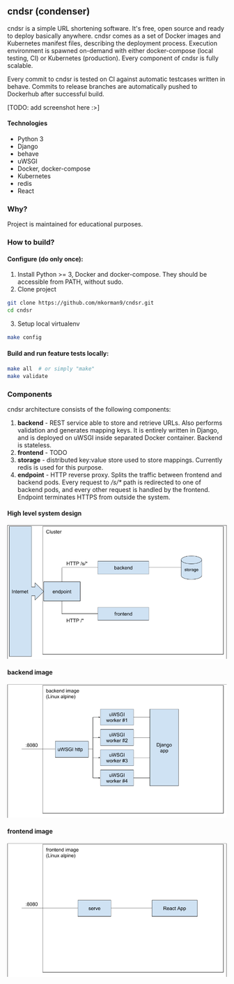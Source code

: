 ## cndsr (condenser)
cndsr is a simple URL shortening software. It's free, open source and ready to deploy basically anywhere.
cndsr comes as a set of Docker images and Kubernetes manifest files, describing the deployment process. 
Execution environment is spawned on-demand with either docker-compose (local testing, CI) 
or Kubernetes (production). Every component of cndsr is fully scalable.
   
Every commit to cndsr is tested on CI against automatic testcases written in behave. Commits to release
branches are automatically pushed to Dockerhub after successful build.

[TODO: add screenshot here :>]

#### Technologies
- Python 3
- Django
- behave
- uWSGI
- Docker, docker-compose
- Kubernetes
- redis
- React

### Why?
Project is maintained for educational purposes.

### How to build?

#### Configure (do only once):
1. Install Python >= 3, Docker and docker-compose. They should be accessible from PATH, without sudo.
2. Clone project
```bash
git clone https://github.com/mkorman9/cndsr.git
cd cndsr
```
3. Setup local virtualenv
```bash
make config
```

#### Build and run feature tests locally:
```bash
make all  # or simply "make"
make validate
```

### Components

cndsr architecture consists of the following components:
1. **backend** - REST service able to store and retrieve URLs. Also performs validation and generates mapping keys.
It is entirely written in Django, and is deployed on uWSGI inside separated Docker container. Backend is stateless.
2. **frontend** - TODO
3. **storage** - distributed key:value store used to store mappings. Currently redis is used for this purpose.
4. **endpoint** - HTTP reverse proxy. Splits the traffic between frontend and backend pods. 
Every request to _/s/*_ path is redirected to one of backend pods, and every other request is handled by the frontend.
Endpoint terminates HTTPS from outside the system.

#### High level system design
![highleveldesign](.images/high_level_design.png)

#### backend image
![backend](.images/backend_component.png)

#### frontend image
![frontend](.images/frontend_component.png)
